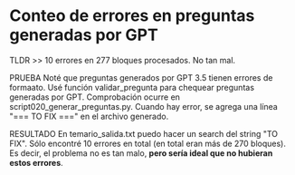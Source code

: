 # Conteo de errores en preguntas generadas por GPT

TLDR >> 10 errores en 277 bloques procesados. No tan mal.

PRUEBA
Noté que preguntas generados por GPT 3.5 tienen errores de formaato.
Usé función validar_pregunta para chequear preguntas generadas por GPT.
Comprobación ocurre en script020_generar_preguntas.py.
Cuando hay error, se agrega una línea "=== TO FIX ===" en el archivo generado.

RESULTADO
En temario_salida.txt puedo hacer un search del string "TO FIX".
Sólo encontré 10 errores en total (en total eran más de 270 bloques).
Es decir, el problema no es tan malo, **pero sería ideal que no hubieran estos errores**.
